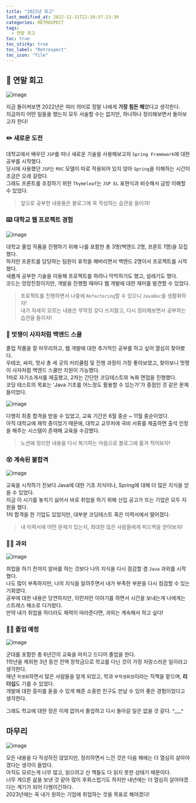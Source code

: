 ```yaml
---
title: "2022년 회고"
last_modified_at: 2022-12-31T22:10:37-23:30
categories: RETROSPECT
tags:
  - 연말 회고
toc: true
toc_sticky: true
toc_label: "Retrospect"
toc_icon: "file"
---
```

## 🤔 연말 회고

![image](https://user-images.githubusercontent.com/82663161/210140187-273ffea4-6d36-4c13-a938-3942411e8a69.png)

지금 돌이켜보면 2022년은 여러 의미로 정말 나에게 **가장 힘든 해**였다고 생각한다.<br>
지금까지 어떤 일들을 했는지 모두 서술할 수는 없지만, 하나하나 정리해보면서 돌아보고자 한다!

### ✏️ 새로운 도전

대학교에서 배우던 `JSP`를 떠나 새로운 기술을 사용해보고자 `Spring Framework`에 대한 공부를 시작했다.<br>
당시에 사용했던 `JSP`는 `MVC` 모델이 따로 적용되어 있지 않아 `Spring`을 이해하는 시간이 조금은 오래 걸렸다.<br>
그래도 프론트를 조정하기 위한 `Thymeleaf`는 `JSP EL` 표현식과 비슷해서 금방 이해할 수 있었다.

> 앞으로 공부한 내용들은 블로그에 꼭 작성하는 습관을 들이자!

### ⌨️ 대학교 웹 프로젝트 경험

![image](https://user-images.githubusercontent.com/82663161/210139829-dc4a8673-86b8-4b1d-b09b-0213934657f8.png)

대학교 졸업 작품을 진행하기 위해 나를 포함한 총 3명(백엔드 2명, 프론트 1명)을 모집했다.<br>
하지만 프론트를 담당하는 팀원이 휴학을 해버리면서 백엔드 2명이서 프로젝트를 시작했다.<br>
새롭게 공부한 기술을 이용해 프로젝트를 하려니 막막하기도 했고, 설레기도 했다.<br>
코드는 엉망진창이지만, 개발을 진행할 때마다 웹 개발에 대한 재미를 발견할 수 있었다.

> 프로젝트를 진행하면서 나중에 `Refactoring`할 수 있으니 `JavaDoc`을 생활화하자!<br>
> 내가 자세히 모르는 내용은 무작정 갖다 쓰지말고, 다시 정리해보면서 공부하는 습관을 들이자!

### 🦁 멋쟁이 사자처럼 백엔드 스쿨

졸업 작품을 잘 마무리하고, 웹 개발에 대한 추가적인 공부를 하고 싶어 열심히 찾아봤다.<br>
우테코, 싸피, 멋사 총 세 곳의 커리큘럼 및 진행 과정이 가장 좋아보였고, 찾아보니 멋쟁이 사자처럼 백엔드 스쿨만 지원이 가능했다.<br>
1차로 자기소개서를 제출했고, 2차는 간단한 코딩테스트와 녹화 면접을 진행했다.<br>
코딩 테스트의 목표는 'Java 기초를 어느정도 활용할 수 있는가'가 중점인 것 같은 문제들이었다.

![image](https://user-images.githubusercontent.com/82663161/210032062-8e18fdda-e353-41c0-90f4-791d14ef9a1a.png)

다행히 최종 합격을 받을 수 있었고, 교육 기간은 6월 중순 ~ 11월 중순이었다.<br>
아직 대학교에 재학 중이었기 때문에, 대학교 교무처에 국비 서류를 제출하면 출석 인정을 해주는 시스템이 존재해 교육을 수강했다.

> 노션에 정리한 내용을 다시 복기하는 마음으로 블로그에 옮겨 적어보자!

### 😵 계속된 불합격

![image](https://user-images.githubusercontent.com/82663161/210140096-1af89a6e-376c-4447-b855-fb4a41ba1b4a.png)

교육을 시작하기 전보다 Java에 대한 기초 지식이나, Spring에 대해 더 많은 지식을 얻을 수 있었다.<br>
지금 이 시기를 놓치기 싫어서 바로 취업을 하기 위해 신입 공고가 뜨는 기업은 모두 지원을 했다.<br>
1차 합격을 한 기업도 있었지만, 대부분 코딩테스트 혹은 이력서에서 떨어졌다.

> 내 이력서에 어떤 문제가 있는지, 최대한 많은 사람들에게 피드백을 얻어보자!

### 👨‍🏫 과외

![image](https://user-images.githubusercontent.com/82663161/210140618-91dc130e-acc2-43b7-b597-e23f7ca67143.png)

취업을 하기 전까지 알바를 하는 것보다 나의 지식을 다시 점검할 겸 `Java` 과외를 시작했다.<br>
나도 많이 부족하지만, 나의 지식을 알려주면서 내가 부족한 부분을 다시 점검할 수 있는 기회였다.<br>
공부에 대한 내용은 당연하지만, 이런저런 이야기를 하면서 시간을 보내는게 나에게는 스트레스 해소로 다가왔다.<br>
만약 내가 취업을 하더라도 체력이 따라준다면, 과외는 계속해서 하고 싶다!

### 👨‍🎓 졸업 예정

![image](https://user-images.githubusercontent.com/82663161/210140559-63f1af2d-db30-474e-b570-9ee7185135e5.png)

군대를 포함한 총 6년간의 교육을 마치고 드디어 졸업을 한다.<br>
1학년을 제외한 3년 동안 전액 장학금으로 학교를 다닌 것이 가장 자랑스러운 일이라고 생각한다.<br>
매년 `학생회`하면서 많은 사람들을 알게 되었고, 학과 `부학생회장`이라는 직책을 맡으며, **리더십**도 기를 수 있었다.<br>
개발에 대한 흥미를 돋을 수 있게 해준 소중한 친구도 만날 수 있어 좋은 경험이었다고 생각한다.

그래도 학교에 대한 정은 이제 없어서 졸업하고 다시 돌아갈 일은 없을 것 같다. ^___^

## 마무리

![image](https://user-images.githubusercontent.com/82663161/210140750-c56a940d-4c84-47ba-a821-b33289d76160.png)

모든 내용을 다 작성하진 않았지만, 정리하면서 느낀 것은 다음 해에는 더 열심히 살아야겠다는 생각이 들었다.<br>
아직도 모르는게 너무 많고, 읽으려고 산 책들도 다 읽지 못한 상태기 때문이다.<br>
너무 게으른 삶을 보낸 것 같아 많이 후회스럽기도 하지만 내년에는 더 열심히 살아야겠다는 계기가 되어 다행이긴하다.<br>
2023년에는 꼭 내가 원하는 기업에 취업하는 것을 목표로 해야겠다!